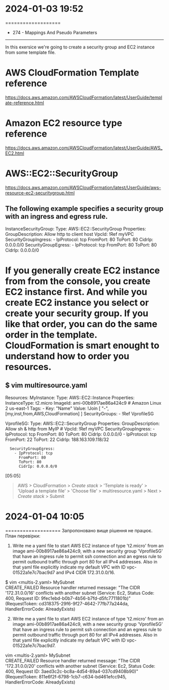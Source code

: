# 2024-01-03  19:52
===================


* 274 - Mappings And Pseudo Parameters
--------------------------------------

In this exersice we're going to create a security group and EC2 instance from some template file. 

# AWS CloudFormation Template reference
https://docs.aws.amazon.com/AWSCloudFormation/latest/UserGuide/template-reference.html

# Amazon EC2 resource type reference
https://docs.aws.amazon.com/AWSCloudFormation/latest/UserGuide/AWS_EC2.html

# AWS::EC2::SecurityGroup
https://docs.aws.amazon.com/AWSCloudFormation/latest/UserGuide/aws-resource-ec2-securitygroup.html

The following example specifies a security group with an ingress and egress rule.
---
InstanceSecurityGroup:
  Type: AWS::EC2::SecurityGroup
  Properties:
    GroupDescription: Allow http to client host
    VpcId: !Ref myVPC
    SecurityGroupIngress:
      - IpProtocol: tcp
        FromPort: 80
        ToPort: 80
        CidrIp: 0.0.0.0/0
    SecurityGroupEgress:
      - IpProtocol: tcp
        FromPort: 80
        ToPort: 80
        CidrIp: 0.0.0.0/0


# If you generally create EC2 instance from from the console, you create EC2 instance first. And while you create EC2 instance you select or create your security group. If you like that order, you can do the same order in the template. CloudFormation is smart enought to understand how to order you resources. 

  $ vim multiresource.yaml
---
Resources:
  MyInstance:
    Type: AWS::EC2::Instance
    Properties:
      InstanceType: t2.micro
      ImageId:  ami-00b8917ae86a424c9  # Amazon Linux 2  us-east-1
      Tags:
        - Key: "Name"
          Value: !Join [ "-", [my,inst,from,AWS,CloudFormation] ]
      SecurityGroups:
        - !Ref VprofileSG
      
  VprofileSG:
    Type: AWS::EC2::SecurityGroup
    Properties:
      GroupDescription: Allow sh & http from MyIP
      # VpcId: !Ref myVPC
      SecurityGroupIngress:
        - IpProtocol: tcp
          FromPort: 80
          ToPort: 80
          CidrIp: 0.0.0.0/0
        - IpProtocol: tcp
          FromPort: 22
          ToPort: 22
          CidrIp: 188.163.109.118/32

      SecurityGroupEgress:
        - IpProtocol: tcp
          FromPort: 80
          ToPort: 80
          CidrIp: 0.0.0.0/0


[05:05]
> AWS > CloudFormation > *Create stack* > 'Template is ready' >
  'Upload a template file' > 'Choose file' > multiresource.yaml >
  Next > *Create stack* > Submit



# 2024-01-04  10:05
===================
Запропоновано вище рішення не працює.
План перевірки:

  1) Write me a yaml file to start AWS EC2 instance of type 't2.micro' from an image ami-00b8917ae86a424c9, with a new security group 'VprofileSG' that have an ingress rule to permit ssh connection and an egress rule to permit outbound traffic through port 80 for all IPv4 addresses. Also in that yaml file explicitly indicate my default VPC with ID vpc-01522a1e7c7bac9d7 and IPv4 CIDR 172.31.0.0/16.

  $ vim <multis-2.yaml>
MySubnet	
CREATE_FAILED
	Resource handler returned message: "The CIDR '172.31.0.0/16' conflicts with another subnet (Service: Ec2, Status Code: 400, Request ID: 9fec1ebd-b0b7-4b56-b7fd-d5fc7711801b)" (RequestToken: cd318375-29f6-9f27-4642-77fb77a244da, HandlerErrorCode: AlreadyExists)

  2) Write me a yaml file to start AWS EC2 instance of type 't2.micro' from an image ami-00b8917ae86a424c9, with a new security group 'VprofileSG' that have an ingress rule to permit ssh connection and an egress rule to permit outbound traffic through port 80 for all IPv4 addresses. Also in that yaml file explicitly indicate my default VPC with ID vpc-01522a1e7c7bac9d7.

  vim <multis-2.yaml>
MySubnet	
CREATE_FAILED
	Resource handler returned message: "The CIDR '172.31.0.0/20' conflicts with another subnet (Service: Ec2, Status Code: 400, Request ID: 3aed3c2c-bc8a-4d54-89a4-037cd9408b90)" (RequestToken: 811e6f2f-6798-1cb7-c634-bd461efcc945, HandlerErrorCode: AlreadyExists)